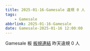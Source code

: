 ```yaml
---
title: 2025-01-16-Gamesale 違規 0 人
tags:
    - Gamesale
abbrlink: 2025-01-16-Gamesale
date: Gamesale-2025-01-16 12:00:00
---
```

Gamesale 板 [板規連結](https://www.ptt.cc/bbs/Gossiping/M.1637425085.A.07D.html)
昨天違規 0 人
